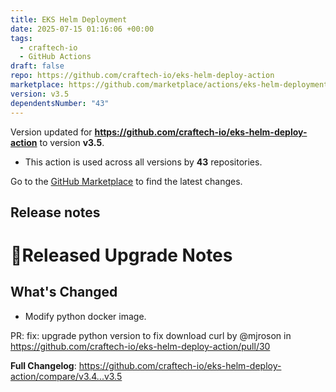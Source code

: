 ```yaml
---
title: EKS Helm Deployment
date: 2025-07-15 01:16:06 +00:00
tags:
  - craftech-io
  - GitHub Actions
draft: false
repo: https://github.com/craftech-io/eks-helm-deploy-action
marketplace: https://github.com/marketplace/actions/eks-helm-deployment
version: v3.5
dependentsNumber: "43"
---
```



Version updated for **https://github.com/craftech-io/eks-helm-deploy-action** to version **v3.5**.
- This action is used across all versions by **43** repositories.

Go to the [GitHub Marketplace](https://github.com/marketplace/actions/eks-helm-deployment) to find the latest changes.

## Release notes

# 🚀Released Upgrade Notes

## What's Changed
* Modify python docker image.

PR: fix: upgrade python version to fix download curl by @mjroson in https://github.com/craftech-io/eks-helm-deploy-action/pull/30

**Full Changelog**: https://github.com/craftech-io/eks-helm-deploy-action/compare/v3.4...v3.5
